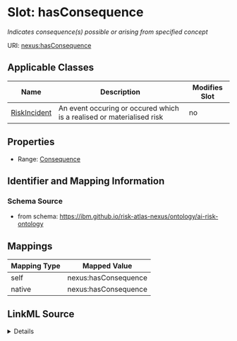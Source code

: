 

# Slot: hasConsequence


_Indicates consequence(s) possible or arising from specified concept_





URI: [nexus:hasConsequence](https://ibm.github.io/risk-atlas-nexus/ontology/hasConsequence)



<!-- no inheritance hierarchy -->





## Applicable Classes

| Name | Description | Modifies Slot |
| --- | --- | --- |
| [RiskIncident](RiskIncident.md) | An event occuring or occured which is a realised or materialised risk |  no  |







## Properties

* Range: [Consequence](Consequence.md)





## Identifier and Mapping Information







### Schema Source


* from schema: https://ibm.github.io/risk-atlas-nexus/ontology/ai-risk-ontology




## Mappings

| Mapping Type | Mapped Value |
| ---  | ---  |
| self | nexus:hasConsequence |
| native | nexus:hasConsequence |




## LinkML Source

<details>
```yaml
name: hasConsequence
description: Indicates consequence(s) possible or arising from specified concept
from_schema: https://ibm.github.io/risk-atlas-nexus/ontology/ai-risk-ontology
rank: 1000
domain: RiskConcept
alias: hasConsequence
domain_of:
- RiskIncident
range: Consequence

```
</details>
